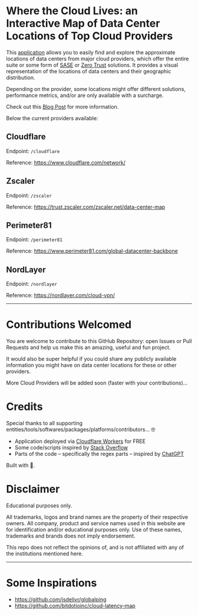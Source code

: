 # Where the Cloud Lives: an Interactive Map of Data Center Locations of Top Cloud Providers

This [application](https://map.cf-testing.com/) allows you to easily find and explore the approximate locations of data centers from major cloud providers, which offer the entire suite or some form of [SASE](https://www.cloudflare.com/learning/access-management/what-is-sase/) or [Zero Trust](https://www.cloudflare.com/learning/security/glossary/what-is-zero-trust/) solutions. It provides a visual representation of the locations of data centers and their geographic distribution.

Depending on the provider, some locations might offer different solutions, performance metrics, and/or are only available with a surcharge.

Check out this [Blog Post](https://davidtofan.com/articles/interactive-map-cloud-data-center-locations/) for more information.

Below the current providers available:

## Cloudflare

Endpoint: `/cloudflare`

Reference: https://www.cloudflare.com/network/

## Zscaler

Endpoint: `/zscaler`

Reference: https://trust.zscaler.com/zscaler.net/data-center-map

## Perimeter81

Endpoint: `/perimeter81`

Reference: https://www.perimeter81.com/global-datacenter-backbone

## NordLayer

Endpoint: `/nordlayer`

Reference: https://nordlayer.com/cloud-vpn/ 

* * * * *

# Contributions Welcomed

You are welcome to contribute to this GitHub Repository: open Issues or Pull Requests and help us make this an amazing, useful and fun project.

It would also be super helpful if you could share any publicly available information you might have on data center locations for these or other providers.

More Cloud Providers will be added soon (faster with your contributions)...

# Credits

Special thanks to all supporting entities/tools/softwares/packages/platforms/contributors... 🤓

* Application deployed via [Cloudflare Workers](https://workers.cloudflare.com/) for FREE
* Some code/scripts inspired by [Stack Overflow](https://stackoverflow.com/)
* Parts of the code – specifically the regex parts – inspired by [ChatGPT](https://openai.com/blog/chatgpt/)

Built with 🧡.

# Disclaimer

Educational purposes only. 

All trademarks, logos and brand names are the property of their respective owners. All company, product and service names used in this website are for identification and/or educational purposes only. Use of these names, trademarks and brands does not imply endorsement.

This repo does not reflect the opinions of, and is not affiliated with any of the institutions mentioned here.

* * * * *

# Some Inspirations

* https://github.com/jsdelivr/globalping
* https://github.com/bitdotioinc/cloud-latency-map
